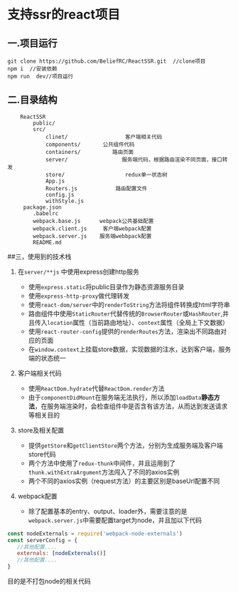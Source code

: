 # 支持ssr的react项目


## 一.项目运行

```
git clone https://github.com/BeliefRC/ReactSSR.git  //clone项目
npm i  //安装依赖
npm run  dev//项目运行
```
## 二.目录结构
```
    ReactSSR
    	public/
    	src/
    		clinet/                  客户端相关代码
    		components/       公共组件代码
    		containers/          路由页面
    		server/                 服务端代码，根据路由渲染不同页面，接口转发
    		store/                   redux单一状态树
    		App.js
    		Routers.js            路由配置文件
    		config.js
    		withStyle.js
   	 package.json
		.babelrc
		webpack.base.js      webpack公共基础配置
		webpack.client.js     客户端webpack配置
		webpack.server.js    服务端webbpack配置
    	README.md
 ```
##三，使用到的技术栈

1. 在`server/**js` 中使用express创建http服务
	- 使用`express.static`将public目录作为静态资源服务目录
	- 使用`express-http-proxy`做代理转发
	- 使用`react-dom/server`中的`renderToString`方法将组件转换成html字符串
	- 路由组件中使用`StaticRouter`代替传统的`BrowserRouter`或`HashRouter`,并且传入`location`属性（当前路由地址）、`context`属性（全局上下文数据）
	- 使用`react-router-config`提供的`renderRoutes`方法，渲染出不同路由对应的页面
	- 在`window.context`上挂载store数据，实现数据的注水，达到客户端，服务端的状态统一

2. 客户端相关代码
	- 使用`ReactDom.hydrate`代替`ReactDom.render`方法
	- 由于`componentDidMount`在服务端无法执行，所以添加`loadData`**静态方法**，在服务端渲染时，会检查组件中是否含有该方法，从而达到发送请求等相关目的

3. store及相关配置
	- 提供`getStore`和`getClientStore`两个方法，分别为生成服务端及客户端store代码
	- 两个方法中使用了`redux-thunk`中间件，并且运用到了`thunk.withExtraArgument`方法闯入了不同的axios实例
	- 两个不同的axios实例（request方法）的主要区别是baseUrl配置不同

4. webpack配置
	- 除了配置基本的entry、output、loader外，需要注意的是`webpack.server.js`中需要配置target为node，并且加以下代码
 
 ```javascript
const nodeExternals = require('webpack-node-externals')
const serverConfig = {
	//其他配置....
	externals: [nodeExternals()]
	//其他配置....
}
```
目的是不打包node的相关代码